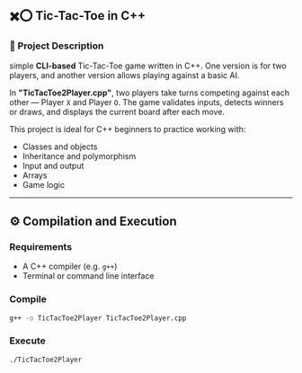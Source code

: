 ## ✖️⭕ Tic-Tac-Toe in C++

### 📌 Project Description

simple **CLI-based** Tic-Tac-Toe game written in C++. 
One version is for two players, and another version allows playing against a basic AI.

In **"TicTacToe2Player.cpp"**, two players take turns competing against each other — Player `X` and Player `O`.
The game validates inputs, detects winners or draws, and displays the current board after each move.

This project is ideal for C++ beginners to practice working with:
- Classes and objects
- Inheritance and polymorphism
- Input and output
- Arrays
- Game logic

---

## ⚙️ Compilation and Execution

###  Requirements

- A C++ compiler (e.g. `g++`)
- Terminal or command line interface

###  Compile

```bash
g++ -o TicTacToe2Player TicTacToe2Player.cpp
```

### Execute
```bash
./TicTacToe2Player
```
